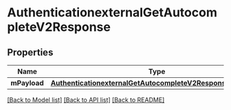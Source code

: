 # AuthenticationexternalGetAutocompleteV2Response

## Properties
Name | Type | Description | Notes
------------ | ------------- | ------------- | -------------
**mPayload** | [**AuthenticationexternalGetAutocompleteV2ResponseMPayload**](AuthenticationexternalGetAutocompleteV2ResponseMPayload.md) |  | 

[[Back to Model list]](../README.md#documentation-for-models) [[Back to API list]](../README.md#documentation-for-api-endpoints) [[Back to README]](../README.md)


